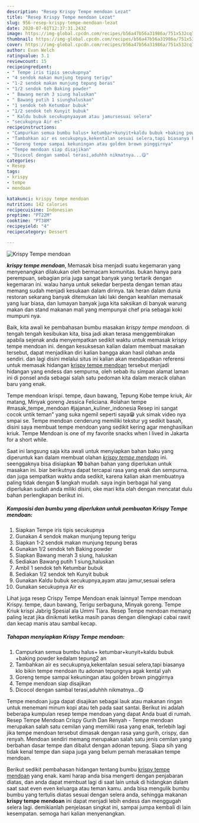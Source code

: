 ```yaml
---
description: "Resep Krispy Tempe mendoan Lezat"
title: "Resep Krispy Tempe mendoan Lezat"
slug: 956-resep-krispy-tempe-mendoan-lezat
date: 2020-07-01T12:37:31.243Z
image: https://img-global.cpcdn.com/recipes/b56a47b56a31986a/751x532cq70/krispy-tempe-mendoan-foto-resep-utama.jpg
thumbnail: https://img-global.cpcdn.com/recipes/b56a47b56a31986a/751x532cq70/krispy-tempe-mendoan-foto-resep-utama.jpg
cover: https://img-global.cpcdn.com/recipes/b56a47b56a31986a/751x532cq70/krispy-tempe-mendoan-foto-resep-utama.jpg
author: Evan Welch
ratingvalue: 3.1
reviewcount: 15
recipeingredient:
- " Tempe iris tipis secukupnya"
- "4 sendok makan munjung tepung terigu"
- "1-2 sendok makan munjung tepung beras"
- "1/2 sendok teh Baking powder"
- " Bawang merah 3 siung haluskan"
- " Bawang putih 1 siunghaluskan"
- "1 sendok teh Ketumbar bubuk"
- "1/2 sendok teh Kunyit bubuk"
- " Kaldu bubuk secukupnyaayam atau jamursesuai selera"
- "secukupnya Air es"
recipeinstructions:
- "Campurkan semua bumbu halus+ ketumbar+kunyit+kaldu bubuk +baking powder kedalam tepung2 an"
- "Tambahkan air es secukupnya,kekentalan sesuai selera,tapi biasanya klo bikin tempe mendoan itu adonan tepungnya agak kental yah"
- "Goreng tempe sampai kekuningan atau golden brown pinggirnya"
- "Tempe mendoan siap disajikan"
- "Dicocol dengan sambal terasi,aduhhh nikmatnya...😋"
categories:
- Resep
tags:
- krispy
- tempe
- mendoan

katakunci: krispy tempe mendoan 
nutrition: 142 calories
recipecuisine: Indonesian
preptime: "PT22M"
cooktime: "PT38M"
recipeyield: "4"
recipecategory: Dessert

---
```



![Krispy Tempe mendoan](https://img-global.cpcdn.com/recipes/b56a47b56a31986a/751x532cq70/krispy-tempe-mendoan-foto-resep-utama.jpg)

<b><i>krispy tempe mendoan</i></b>, Memasak bisa menjadi suatu kegemaran yang menyenangkan dilakukan oleh bermacam komunitas. bukan hanya para perempuan, sebagian pria juga sangat banyak yang tertarik dengan kegemaran ini. walau hanya untuk sekedar berpesta dengan teman atau memang sudah menjadi kesukaan dalam dirinya. tak heran dalam dunia restoran sekarang banyak ditemukan laki laki dengan keahlian memasak yang luar biasa, dan lumayan banyak juga kita saksikan di banyak warung makan dan stand makanan mall yang mempunyai chef pria sebagai koki mumpuni nya.

Baik, kita awali ke pembahasan bumbu masakan <i>krispy tempe mendoan</i>. di tengah tengah kesibukan kita, bisa jadi akan terasa menggembirakan apabila sejenak anda menyempatkan sedikit waktu untuk memasak krispy tempe mendoan ini. dengan kesuksesan kalian dalam membuat masakan tersebut, dapat menjadikan diri kalian bangga akan hasil olahan anda sendiri. dan lagi disini melalui situs ini kalian akan mendapatkan referensi untuk memasak hidangan <u>krispy tempe mendoan</u> tersebut menjadi hidangan yang endess dan sempurna, oleh sebab itu simpan alamat laman ini di ponsel anda sebagai salah satu pedoman kita dalam meracik olahan baru yang enak.

Tempe mendoan krispi. tempe, daun bawang, Tepung Kobe tempe kriuk, Air matang, Minyak goreng Jessica Feliciana. #olahan tempe #masak_tempe_mendoan #jajanan_kuliner_indonesia Resep ini sangat cocok untik teman&#34; yang suka ngemil seperti saya😁 yuk simak video nya smpai se. Tempe mendoan cenderung memiliki tekstur yg sedikit basah, disini saya membuat tempe mendoan yang sedikit kering agar menghasilkan kriuk. Tempe Mendoan is one of my favorite snacks when I lived in Jakarta for a short while.


Saat ini langsung saja kita awali untuk menyiapkan bahan baku yang diperuntuk kan dalam membuat olahan <u><i>krispy tempe mendoan</i></u> ini. seenggaknya bisa disiapkan <b>10</b> bahan bahan yang diperlukan untuk masakan ini. biar berikutnya dapat tercapai rasa yang enak dan sempurna. dan juga sempatkan waktu anda sedikit, karena kalian akan membuatnya paling tidak dengan <b>5</b> langkah mudah. saya ingin berbagai hal yang diperlukan sudah anda miliki disini, oke mari kita olah dengan mencatat dulu bahan perlengkapan berikut ini.

<!--inarticleads1-->

##### Komposisi dan bumbu yang diperlukan untuk pembuatan Krispy Tempe mendoan:

1. Siapkan  Tempe iris tipis secukupnya
1. Gunakan 4 sendok makan munjung tepung terigu
1. Siapkan 1-2 sendok makan munjung tepung beras
1. Gunakan 1/2 sendok teh Baking powder
1. Siapkan  Bawang merah 3 siung, haluskan
1. Sediakan  Bawang putih 1 siung,haluskan
1. Ambil 1 sendok teh Ketumbar bubuk
1. Sediakan 1/2 sendok teh Kunyit bubuk
1. Gunakan  Kaldu bubuk secukupnya,ayam atau jamur,sesuai selera
1. Gunakan secukupnya Air es


Lihat juga resep Crispy Tempe Mendoan enak lainnya! Tempe mendoan Krispy. tempe, daun bawang, Terigu serbaguna, Minyak goreng. Tempe Kriuk krispi Jabrig Spesial ala Ummi Tiara. Resep Tempe mendoan memang paling lezat jika dinikmati ketika masih panas dengan dilengkapi cabai rawit dan kecap manis atau sambal kecap. 

<!--inarticleads2-->

##### Tahapan menyiapkan Krispy Tempe mendoan:

1. Campurkan semua bumbu halus+ ketumbar+kunyit+kaldu bubuk +baking powder kedalam tepung2 an
1. Tambahkan air es secukupnya,kekentalan sesuai selera,tapi biasanya klo bikin tempe mendoan itu adonan tepungnya agak kental yah
1. Goreng tempe sampai kekuningan atau golden brown pinggirnya
1. Tempe mendoan siap disajikan
1. Dicocol dengan sambal terasi,aduhhh nikmatnya...😋


Tempe mendoan juga dapat disajikan sebagai lauk atau makanan ringan untuk menemani minum kopi atau teh pada saat santai. Berikut ini adalah beberapa kumpulan resep tempe mendoan yang dapat Anda buat di rumah. Resep Tempe Mendoan Crispy Gurih Dan Renyah - Tempe mendoan merupakan salah satu cemilan yang memiliki rasa yang enak, terlebih lagi jika tempe mendoan tersebut dimasak dengan rasa yang gurih, crispy, dan renyah. Mendoan sendiri memang merupakan salah satu jenis cemilan yang berbahan dasar tempe dan dibalut dengan adonan tepung. Siapa sih yang tidak kenal tempe dan siapa juga yang belum pernah merasakan tempe mendoan. 

Berikut sedikit pembahasan hidangan tentang bumbu <u>krispy tempe mendoan</u> yang enak. kami harap anda bisa mengerti dengan penjabaran diatas, dan anda dapat membuat lagi di saat lain untuk di hidangkan dalam saat saat even even keluarga atau teman kamu. anda bisa mengulik bumbu bumbu yang tertulis diatas sesuai dengan selera anda, sehingga makanan <b>krispy tempe mendoan</b> ini dapat menjadi lebih endess dan menggugah selera lagi. demikianlah penjelasan singkat ini, sampai jumpa kembali di lain kesempatan. semoga hari kalian menyenangkan.
